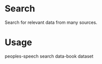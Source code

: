 
# Search

Search for relevant data from many sources.

# Usage

peoples-speech search data-book dataset



